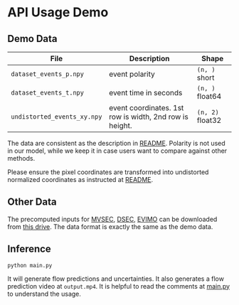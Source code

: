 # API Usage Demo

## Demo Data
| File        | Description | Shape  |
|-------------|-----|-------------|
| `dataset_events_p.npy`    | event polarity  | `(n, )` short   |
| `dataset_events_t.npy`  | event time in seconds | `(n, )` float64    |
| `undistorted_events_xy.npy` | event coordinates. 1st row is width, 2nd row is height.  | `(n, 2)` float32      |

The data are consistent as the description in [README](../README.md/#api-usage). Polarity is not used in our model, while we keep it in case users want to compare against other methods.

Please ensure the pixel coordinates are transformed into undistorted normalized coordinates as instructed at [README](../README.md/#undistorted-normalized-coordinates).

## Other Data
The precomputed inputs for [MVSEC](https://daniilidis-group.github.io/mvsec/), [DSEC](https://dsec.ifi.uzh.ch), [EVIMO](https://better-flow.github.io/evimo/download_evimo_2.html) can be downloaded from [this drive](). The data format is exactly the same as the demo data.

## Inference
```
python main.py
```
It will generate flow predictions and uncertainties. It also generates a flow prediction video at `output.mp4`. It is helpful to read the comments at [main.py](./main.py) to understand the usage.